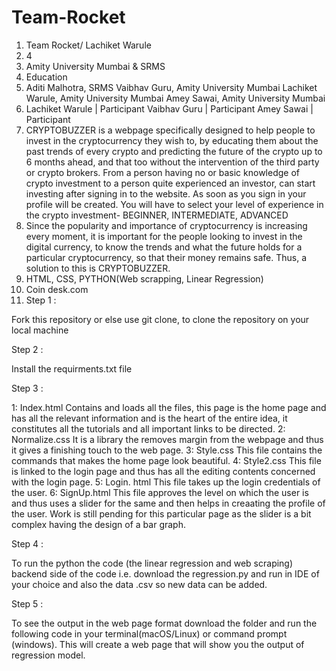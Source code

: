 # Team-Rocket

1. Team Rocket/ Lachiket Warule
2. 4
3. Amity University Mumbai & SRMS
4. Education
5. Aditi Malhotra, SRMS
Vaibhav Guru,  Amity University Mumbai
Lachiket Warule, Amity University Mumbai
Amey Sawai, Amity University Mumbai
6. Lachiket Warule | Participant
Vaibhav Guru | Participant
Amey Sawai | Participant
7. CRYPTOBUZZER is a webpage specifically designed to help people to invest in the cryptocurrency they wish to, by educating them about the past trends of every crypto and predicting the future of the crypto up to 6 months ahead, and that too without the intervention of the third party or crypto brokers. From a person having no or basic knowledge of crypto investment to a person quite experienced an investor, can start investing after signing in to the website. As soon as you sign in your profile will be created. You will have to select your level of experience in the crypto investment- BEGINNER, INTERMEDIATE, ADVANCED
8. Since the popularity and importance of cryptocurrency is increasing every moment, it is important for the people looking to invest in the digital currency, to know the trends and what the future holds for a particular cryptocurrency, so that their money remains safe. Thus, a solution to this is CRYPTOBUZZER.
9. HTML, CSS, PYTHON(Web scrapping,  Linear Regression)
10. Coin desk.com
11. Step 1 :

  Fork this repository or else use git clone, to clone the repository on your local machine

Step 2 :

  Install the requirments.txt file 

Step 3 :

   1: Index.html
Contains and loads all the files, this page is the home page and has all the relevant information and is the heart of the entire idea,
it constitutes all the tutorials and all important links to be directed.
2: Normalize.css
It is a library the removes margin from the webpage and thus it gives a finishing touch to the web page.
3: Style.css
This file contains the commands that makes the home page look beautiful.
4: Style2.css
This file is linked to the login page and thus has all the editing contents concerned with the login page.
5: Login. html
This file takes up the login credentials of the user.
6: SignUp.html
This file approves the level on which the user is and thus uses a slider for the same and then helps in creaating the profile of the user.
Work is still pending for this particular page as the slider is a bit complex having the design of a bar graph.

Step 4 : 

  To run the python the code (the linear regression and web scraping) backend side of the code i.e. download the regression.py and run in IDE of your choice and also the data .csv so new data can be added.

Step 5 :

   To see the output in the web page format download the folder and run the following code in your terminal(macOS/Linux) or command prompt (windows). This will create a web page that will show you the output of regression model.
